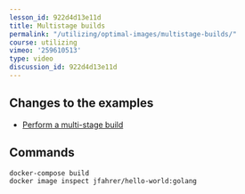 ```yaml
---
lesson_id: 922d4d13e11d
title: Multistage builds
permalink: "/utilizing/optimal-images/multistage-builds/"
course: utilizing
vimeo: '259610513'
type: video
discussion_id: 922d4d13e11d
---
```


## Changes to the examples
* [Perform a multi-stage build](https://github.com/learndocker/docker_examples/commit/436e0af)

## Commands
```sh
docker-compose build
docker image inspect jfahrer/hello-world:golang
```
